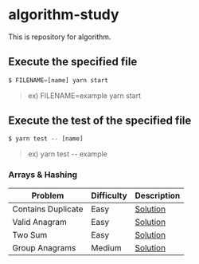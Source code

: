 # algorithm-study

This is repository for algorithm.

## Execute the specified file

```js
$ FILENAME=[name] yarn start
```

> ex) FILENAME=example yarn start

## Execute the test of the specified file

```js
$ yarn test -- [name]
```

> ex) yarn test -- example

### Arrays & Hashing

|Problem|Difficulty|Description|
|------|---|---|
|Contains Duplicate|Easy|[Solution](https://github.com/kobevino/algorithm-study/tree/main/src/containsDuplicate)|
|Valid Anagram|Easy|[Solution](https://github.com/kobevino/algorithm-study/tree/main/src/isAnagram)|
|Two Sum|Easy|[Solution](https://github.com/kobevino/algorithm-study/tree/main/src/twoSum)|
|Group Anagrams|Medium|[Solution](https://github.com/kobevino/algorithm-study/tree/main/src/groupAnagrams)|
